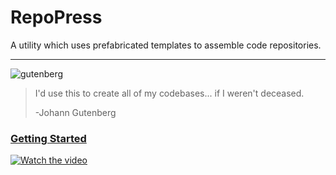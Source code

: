 # RepoPress
A utility which uses prefabricated templates to assemble code repositories.

---

![gutenberg](https://github.com/Freelium/RepoPress/assets/105679271/88d8a5d4-0bcc-4dc2-8d10-983f454c0625)
> I'd use this to create all of my codebases... if I weren't deceased.
>
> -Johann Gutenberg

### [Getting Started](./GETTING_STARTED.md)

[![Watch the video](https://github.com/Freelium/RepoPress/assets/105679271/d6b6ab60-cee8-4650-9fb5-4c1ca537dc26)](https://www.youtube.com/watch?v=bub5kUbNx4M)
